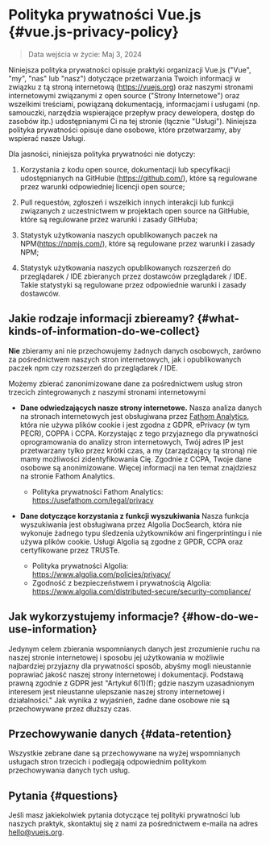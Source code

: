 # Polityka prywatności Vue.js {#vue.js-privacy-policy}

> Data wejścia w  życie: Maj 3, 2024

Niniejsza polityka prywatności opisuje praktyki organizacji Vue.js ("Vue", "my", "nas" lub "nasz") dotyczące przetwarzania Twoich informacji w związku z tą stroną internetową (https://vuejs.org) oraz naszymi stronami internetowymi związanymi z open source ("Strony Internetowe") oraz wszelkimi treściami, powiązaną dokumentacją, informacjami i usługami (np. samouczki, narzędzia wspierające przepływ pracy dewelopera, dostęp do zasobów itp.) udostępnianymi Ci na tej stronie (łącznie "Usługi"). Niniejsza polityka prywatności opisuje dane osobowe, które przetwarzamy, aby wspierać nasze Usługi.

Dla jasności, niniejsza polityka prywatności nie dotyczy:

1. Korzystania z kodu open source, dokumentacji lub specyfikacji udostępnianych na GitHubie (https://github.com/), które są regulowane przez warunki odpowiedniej licencji open source;

2. Pull requestów, zgłoszeń i wszelkich innych interakcji lub funkcji związanych z uczestnictwem w projektach open source na GitHubie, które są regulowane przez warunki i zasady GitHuba;

3. Statystyk użytkowania naszych opublikowanych paczek na NPM(https://npmjs.com/), które są regulowane przez warunki i zasady NPM;

4. Statystyk użytkowania naszych opublikowanych rozszerzeń do przeglądarek / IDE zbieranych przez dostawców przeglądarek / IDE. Takie statystyki są regulowane przez odpowiednie warunki i zasady dostawców.

## Jakie rodzaje informacji zbiereamy? {#what-kinds-of-information-do-we-collect}

**Nie** zbieramy ani nie przechowujemy żadnych danych osobowych, zarówno za pośrednictwem naszych stron internetowych, jak i opublikowanych paczek npm czy rozszerzeń do przeglądarek / IDE.

Możemy zbierać zanonimizowane dane za pośrednictwem usług stron trzecich zintegrowanych z naszymi stronami internetowymi

- **Dane odwiedzających nasze strony internetowe.** Nasza analiza danych na stronach internetowych jest obsługiwana przez [Fathom Analytics](https://usefathom.com/), która nie używa plików cookie i jest zgodna z GDPR, ePrivacy (w tym PECR), COPPA i CCPA. Korzystając z tego przyjaznego dla prywatności oprogramowania do analizy stron internetowych, Twój adres IP jest przetwarzany tylko przez krótki czas, a my (zarządzający tą stroną) nie mamy możliwości zidentyfikowania Cię. Zgodnie z CCPA, Twoje dane osobowe są anonimizowane. Więcej informacji na ten temat znajdziesz na stronie Fathom Analytics.

  - Polityka prywatności Fathom Analytics: https://usefathom.com/legal/privacy

- **Dane dotyczące korzystania z funkcji wyszukiwania** Nasza funkcja wyszukiwania jest obsługiwana przez Algolia DocSearch, która nie wykonuje żadnego typu śledzenia użytkowników ani fingerprintingu i nie używa plików cookie. Usługi Algolia są zgodne z GPDR, CCPA oraz certyfikowane przez TRUSTe.

  - Polityka prywatności Algolia: https://www.algolia.com/policies/privacy/
  - Zgodność z bezpieczeństwem i prywatnością Algolia: https://www.algolia.com/distributed-secure/security-compliance/

## Jak wykorzystujemy informacje? {#how-do-we-use-information}

Jedynym celem zbierania wspomnianych danych jest zrozumienie ruchu na naszej stronie internetowej i sposobu jej użytkowania w możliwie najbardziej przyjazny dla prywatności sposób, abyśmy mogli nieustannie poprawiać jakość naszej strony internetowej i dokumentacji. Podstawą prawną zgodnie z GDPR jest "Artykuł 6(1)(f); gdzie naszym uzasadnionym interesem jest nieustanne ulepszanie naszej strony internetowej i działalności." Jak wynika z wyjaśnień, żadne dane osobowe nie są przechowywane przez dłuższy czas.

## Przechowywanie danych {#data-retention}

Wszystkie zebrane dane są przechowywane na wyżej wspomnianych usługach stron trzecich i podlegają odpowiednim politykom przechowywania danych tych usług.

## Pytania {#questions}

Jeśli masz jakiekolwiek pytania dotyczące tej polityki prywatności lub naszych praktyk, skontaktuj się z nami za pośrednictwem e-maila na adres hello@vuejs.org.
